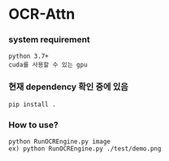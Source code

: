 # OCR-Attn
### system requirement
````
python 3.7+  
cuda를 사용할 수 있는 gpu
````


### 현재 dependency 확인 중에 있음
````
pip install .
````


### How to use?
````
python RunOCREngine.py image
ex) python RunOCREngine.py ./test/demo.png
````



